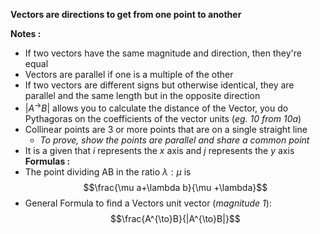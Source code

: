 **Vectors are directions to get from one point to another**

**Notes :**
- If two vectors have the same magnitude and direction, then they're equal
- Vectors are parallel if one is a multiple of the other
- If two vectors are different signs but otherwise identical, they are parallel and the same length but in the opposite direction
- $|A^{\to}B|$ allows you to calculate the distance of the Vector, you do Pythagoras on the coefficients of the vector units (*eg. 10 from 10a*)
- Collinear points are 3 or more points that are on a single straight line
	- *To prove, show the points are parallel and share a common point*
- It is a given that $i$ represents the $x$ axis and $j$ represents the $y$ axis
**Formulas :**
- The point dividing AB in the ratio $\lambda : \mu$ is $$\frac{\mu a+\lambda b}{\mu +\lambda}$$
- General Formula to find a Vectors unit vector (*magnitude 1*):$$\frac{A^{\to}B}{|A^{\to}B|}$$
